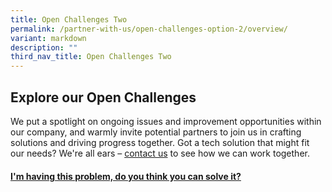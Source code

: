 ```yaml
---
title: Open Challenges Two
permalink: /partner-with-us/open-challenges-option-2/overview/
variant: markdown
description: ""
third_nav_title: Open Challenges Two
---
```

<h2>Explore our Open Challenges</h2>
<p> We put a spotlight on ongoing issues and improvement opportunities within our company, and warmly invite potential partners to join us in crafting solutions and driving progress together. Got a tech solution that might fit our needs? We're all ears – <a href="https://www.mindef.gov.sg/web/portal/rsaf/home/">contact us</a> to see how we can work together.
</p>
<div class="row">
  <div class="col">
    <a class="is-media-card" href="">
      <div class="media-card-plain bg-media-color-4 padding--lg">
        <h4 class="has-text-white padding-top-bottom">I'm having this problem, do you think you can solve it? 
        </h4>
      </div>
    </a>
  </div>
</div>
